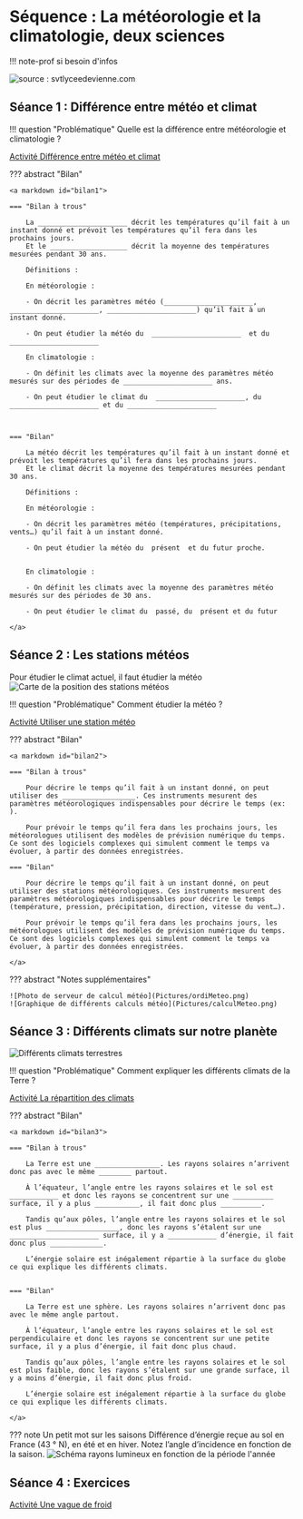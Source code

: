 # Séquence : La météorologie et la climatologie, deux sciences

!!! note-prof
    si besoin d'infos




![source : svtlyceedevienne.com](image.png)


## Séance 1 : Différence entre météo et climat

!!! question "Problématique"
    Quelle est la différence entre météorologie et climatologie ?



[Activité Différence entre météo et climat](../diffmeteoclimat)




??? abstract "Bilan"

    <a markdown id="bilan1">

    === "Bilan à trous"

        La ______________________ décrit les températures qu’il fait à un instant donné et prévoit les températures qu’il fera dans les prochains jours.  
        Et le ___________________ décrit la moyenne des températures mesurées pendant 30 ans.  

        Définitions :  

        En météorologie :

        - On décrit les paramètres météo (______________________, ______________________, ______________________) qu’il fait à un instant donné.
    
        - On peut étudier la météo du  ______________________  et du ______________________
    
        En climatologie :  

        - On définit les climats avec la moyenne des paramètres météo mesurés sur des périodes de ______________________ ans.
    
        - On peut étudier le climat du  ______________________, du  ______________________ et du ______________________

        

    === "Bilan"

        La météo décrit les températures qu’il fait à un instant donné et prévoit les températures qu’il fera dans les prochains jours.  
        Et le climat décrit la moyenne des températures mesurées pendant 30 ans.  

        Définitions :  

        En météorologie :

        - On décrit les paramètres météo (températures, précipitations, vents…) qu’il fait à un instant donné.
    
        - On peut étudier la météo du  présent  et du futur proche.

    
        En climatologie :  

        - On définit les climats avec la moyenne des paramètres météo mesurés sur des périodes de 30 ans.
    
        - On peut étudier le climat du  passé, du  présent et du futur

    </a>

<div style="page-break-after: always;"></div>




## Séance 2 : Les stations météos



Pour étudier le climat actuel, il faut étudier la météo
![Carte de la position des stations météos](Pictures/carteStationsMeteo.png)


!!! question "Problématique"
    Comment étudier la météo ?


[Activité Utiliser une station météo](../stationMeteo)





??? abstract "Bilan"
    
    <a markdown id="bilan2">

    === "Bilan à trous"

        Pour décrire le temps qu’il fait à un instant donné, on peut utiliser des __________________. Ces instruments mesurent des paramètres météorologiques indispensables pour décrire le temps (ex: ).

        Pour prévoir le temps qu’il fera dans les prochains jours, les météorologues utilisent des modèles de prévision numérique du temps. Ce sont des logiciels complexes qui simulent comment le temps va évoluer, à partir des données enregistrées.

    === "Bilan"
    
        Pour décrire le temps qu’il fait à un instant donné, on peut utiliser des stations météorologiques. Ces instruments mesurent des paramètres météorologiques indispensables pour décrire le temps (température, pression, précipitation, direction, vitesse du vent…).

        Pour prévoir le temps qu’il fera dans les prochains jours, les météorologues utilisent des modèles de prévision numérique du temps. Ce sont des logiciels complexes qui simulent comment le temps va évoluer, à partir des données enregistrées.

    </a>

??? abstract "Notes supplémentaires"

    ![Photo de serveur de calcul météo](Pictures/ordiMeteo.png)
    ![Graphique de différents calculs météo](Pictures/calculMeteo.png)

<div style="page-break-after: always;"></div>


## Séance 3 : Différents climats sur notre planète

![Différents climats terrestres](Pictures/photoClimatsTerrestres.png)



!!! question "Problématique"
    Comment expliquer les différents climats de la Terre ?


[Activité La répartition des climats](../repartClimats)



??? abstract "Bilan"
    
    <a markdown id="bilan3">

    === "Bilan à trous"

        La Terre est une ________________. Les rayons solaires n’arrivent donc pas avec le même ________ partout. 
        
        À l’équateur, l’angle entre les rayons solaires et le sol est ____________ et donc les rayons se concentrent sur une __________ surface, il y a plus ___________, il fait donc plus __________. 
        
        Tandis qu’aux pôles, l’angle entre les rayons solaires et le sol est plus __________________, donc les rayons s’étalent sur une ______________________ surface, il y a ____________ d’énergie, il fait donc plus _____________. 

        L’énergie solaire est inégalement répartie à la surface du globe ce qui explique les différents climats.


    === "Bilan"

        La Terre est une sphère. Les rayons solaires n’arrivent donc pas avec le même angle partout. 
        
        À l’équateur, l’angle entre les rayons solaires et le sol est perpendiculaire et donc les rayons se concentrent sur une petite surface, il y a plus d’énergie, il fait donc plus chaud. 
        
        Tandis qu’aux pôles, l’angle entre les rayons solaires et le sol est plus faible, donc les rayons s’étalent sur une grande surface, il y a moins d’énergie, il fait donc plus froid. 
        
        L’énergie solaire est inégalement répartie à la surface du globe ce qui explique les différents climats.

    </a>

??? note
    Un petit mot sur les saisons Différence d’énergie reçue au sol en France (43 ° N), en été et en hiver. Notez l’angle d’incidence en fonction de la saison.
    ![Schéma rayons lumineux en fonction de la période l'année](Pictures/schemaSaisons.png)

<div style="page-break-after: always;"></div>

## Séance 4 : Exercices

[Activité Une vague de froid](../exodiffmeteoclimat)
